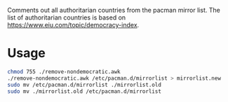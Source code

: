 Comments out all authoritarian countries from the pacman mirror list.
The list of authoritarian countries is based on https://www.eiu.com/topic/democracy-index.

# Usage

```sh
chmod 755 ./remove-nondemocratic.awk
./remove-nondemocratic.awk /etc/pacman.d/mirrorlist > mirrorlist.new
sudo mv /etc/pacman.d/mirrorlist ./mirrorlist.old
sudo mv ./mirrorlist.old /etc/pacman.d/mirrorlist
```